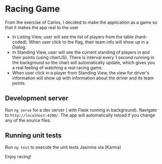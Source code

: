 # Racing Game

From the exercise of Carlos, I decided to make the application as a game so that it makes the app real to the user
- In Listing View, user will see the list of players from the table (hard-coded). When user click to the flag, their team info will show up in a Dialog. 
- In Standing View, user will see the current standing of players in and their points (using chartJS). There is interval every 1 second running in the background so the chart will automatically update, which gives you a real feeling of watching a real racing game. 
- When user click in a player from Standing View, the view for driver's information will show up with information about the driver and its team points. 

## Development server

Run `ng serve` for a dev server ( with Flask running in background). Navigate to `http://localhost:4200/`. The app will automatically reload if you change any of the source files.

## Running unit tests

Run `ng test` to execute the unit tests Jasmine via [Karma] 

Enjoy racing!
